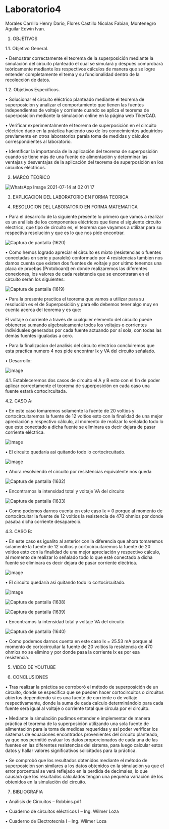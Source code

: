 # Laboratorio4

Morales Carrillo Henry Dario, Flores Castillo Nicolas Fabian, Montenegro Aguilar Edwin Ivan.

1. OBJETIVOS

1.1. Objetivo General.

•	Demostrar correctamente el teorema de la superposición mediante la simulación del circuito planteado el cual se simulará y después comprobará teóricamente mediante los respectivos cálculos de manera que se logre entender completamente el tema y su funcionalidad dentro de la recolección de datos.

1.2. Objetivos Especificos.

•	Solucionar el circuito eléctrico planteado mediante el teorema de superposición y analizar el   comportamiento que tienen las fuentes independientes de voltaje y corriente cuando se aplica el teorema de superposición mediante la simulación online en la página web TikerCAD.

•	Verificar experimentalmente el teorema de superposición en el circuito eléctrico dado en la práctica haciendo uso de los conocimientos adquiridos previamente en otros laboratorios parala toma de medidas y cálculos correspondientes al laboratorio.

•	Identificar la importancia de la aplicación del teorema de superposición cuando se tiene más de una fuente de alimentación y determinar las ventajas y desventajas de la aplicación del teorema de superposición en los circuitos eléctricos. 

2. MARCO TEORICO

![WhatsApp Image 2021-07-14 at 02 01 17](https://user-images.githubusercontent.com/85144847/125585789-200f995b-05c9-4296-8d62-6349eacbe57c.jpeg)

3. EXPLICACION DEL LABORATORIO EN FORMA TEORICA


4. RESOLUCION DEL LABORATORIO EN FORMA MATEMATICA

•	Para el desarrollo de la siguiente presente lo primero que vamos a realizar es un análisis de los componentes eléctricos que tiene el siguiente circuito electrico, que tipo de circuito es, el teorema que vayamos a utilizar para su respectiva resolución y que es lo que nos pide encontrar.

![Captura de pantalla (1620)](https://user-images.githubusercontent.com/85144847/125577883-8502d84e-8437-4b3b-b321-d6f5fe2e302d.png)

•	Como hemos logrado apreciar el circuito es mixto (resistencias o fuentes conectadas en serie y paralelo) conformado por 4 resistencias tambien nos damos cuenta que existen dos fuentes de voltaje y por ultimo tenemos una placa de pruebas (Protoboard) en donde realizaremos las diferentes conexiones, los valores de cada resistencia que se encontraran en el circuito serán los siguientes: 

![Captura de pantalla (1619)](https://user-images.githubusercontent.com/85144847/125576673-036ca238-f7b0-4c93-8852-9060fba79fb6.png)

•	Para la presente practica el teorema que vamos a utilizar para su resolución es el de Superposición y para ello debemos tener algo muy en cuenta acerca del teorema y es que: 

El voltaje o corriente a través de cualquier elemento del circuito puede obtenerse sumando algebraicamente todos los voltajes o corrientes individuales generados por cada fuente actuando por sí sola, con todas las demás fuentes igualadas a cero.

•	Para la finalizacion del analisis del circuito electrico concluiremos que esta practica numero 4 nos pide encontrar Ix y VA del circuito señalado.

•	Desarrollo:

![image](https://user-images.githubusercontent.com/85144847/125579381-19bcf863-4775-436d-bc12-f3a89419f120.png)

4.1. Estableceremos dos casos de circuito el A y B esto con el fin de poder aplicar correctamente el teorema de superposición en cada caso una fuente estará cortocircuitada.

4.2. CASO A:

•	En este caso tomaremos solamente la fuente de 20 voltios y cortocircuitaremos la fuente de 12 voltios esto con la finalidad de una mejor apreciación y respectivo cálculo, al momento de realizar lo señalado todo lo que este conectado a dicha fuente se eliminara es decir dejara de pasar corriente eléctrica. 

![image](https://user-images.githubusercontent.com/85144847/125585264-3f5c7829-07f3-4883-b762-9c686f04bf76.png)

•	El circuito quedaría así quitando todo lo cortocircuitado.

![image](https://user-images.githubusercontent.com/85144847/125585321-3fde281f-fdb3-44e2-ad79-6c473932fe57.png)

•	Ahora resolviendo el circuito por resistencias equivalente nos queda

![Captura de pantalla (1632)](https://user-images.githubusercontent.com/85144847/125585447-1952d26c-39e8-4c80-bae4-897915f13c39.png)

•	Encontramos la intensidad total y voltaje VA del circuito 

![Captura de pantalla (1633)](https://user-images.githubusercontent.com/85144847/125585589-d9d45b5b-6cf6-4a0d-a2bc-e383498811b7.png)

•	Como podemos darnos cuenta en este caso Ix = 0 porque al momento de cortocircuitar la fuente de 12 voltios la resistencia de 470 ohmios por donde pasaba dicha corriente desapareció. 

4.3.	CASO B:

•	En este caso es igualito al anterior con la diferencia que ahora tomaremos solamente la fuente de 12 voltios y cortocircuitaremos la fuente de 20 voltios esto con la finalidad de una mejor apreciación y respectivo cálculo, al momento de realizar lo señalado todo lo que esté conectado a dicha fuente se eliminara es decir dejara de pasar corriente eléctrica. 

![image](https://user-images.githubusercontent.com/85144847/125589472-af006878-bab0-4978-a308-c4fd189af244.png)

•	El circuito quedaría así quitando todo lo cortocircuitado.

![image](https://user-images.githubusercontent.com/85144847/125589510-5ef029e4-f06a-4273-8624-1470d156cdc4.png)

![Captura de pantalla (1638)](https://user-images.githubusercontent.com/85144847/125589712-2777bc36-e620-4f65-847e-471d28a45dd3.png)

![Captura de pantalla (1639)](https://user-images.githubusercontent.com/85144847/125589717-b55d3b05-3ff6-4a39-bd64-ac3d38bbd0a2.png)

•	Encontramos la intensidad total y voltaje VA del circuito 

![Captura de pantalla (1640)](https://user-images.githubusercontent.com/85144847/125589907-e46e0766-0002-4bbe-a68e-207c154ca727.png)

•	Como podemos darnos cuenta en este caso Ix = 25.53 mA porque al momento de cortocircuitar la fuente de 20 voltios la resistencia de 470 ohmios no se elimino y por donde pasa la corriente Ix es por esa resistencia.





5. VIDEO DE YOUTUBE


6. CONCLUSIONES

•	Tras realizar la práctica se corroboró el   método   de   superposición   de un circuito, donde se   especifica que se pueden hacer cortocircuitos o circuitos abiertos dependiendo si es una fuente de corriente o de voltaje respectivamente, donde la suma de cada calculo determinándolo para cada fuente será igual al voltaje o corriente total que circula por el circuito. 

•	Mediante la simulación pudimos entender e implementar de manera práctica el teorema de la superposición utilizando una sola fuente de alimentación para la toma de medidas requeridas y así poder verificar los sistemas de ecuaciones encontrados provenientes del circuito planteado, ya que nos permitió evaluar los datos proporcionados de cada una de las fuentes en las diferentes resistencias del sistema, para luego calcular estos datos y hallar valores significativos solicitados para la práctica. 

•	Se comprobó que los resultados obtenidos mediante el método de superposición son similares a los datos obtenidos en la simulación ya que el error porcentual se verá reflejado en la perdida de decimales, lo que causará que los resultados calculados tengan una pequeña variación de los obtenidos en la simulación del circuito.

7. BIBLIOGRAFIA

• Análisis de Circuitos – Robbins.pdf

• Cuaderno de circuitos eléctricos I – Ing. Wilmer Loza

• Cuaderno de Electrotecnia I – Ing. Wilmer Loza
